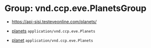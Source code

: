 # Group: vnd.ccp.eve.PlanetsGroup 

* https://api-sisi.testeveonline.com/planets/ 

* [planets](planets/planets.md) `application/vnd.ccp.eve.Planets`
* [planet](planets/planet.md) `application/vnd.ccp.eve.Planets`

